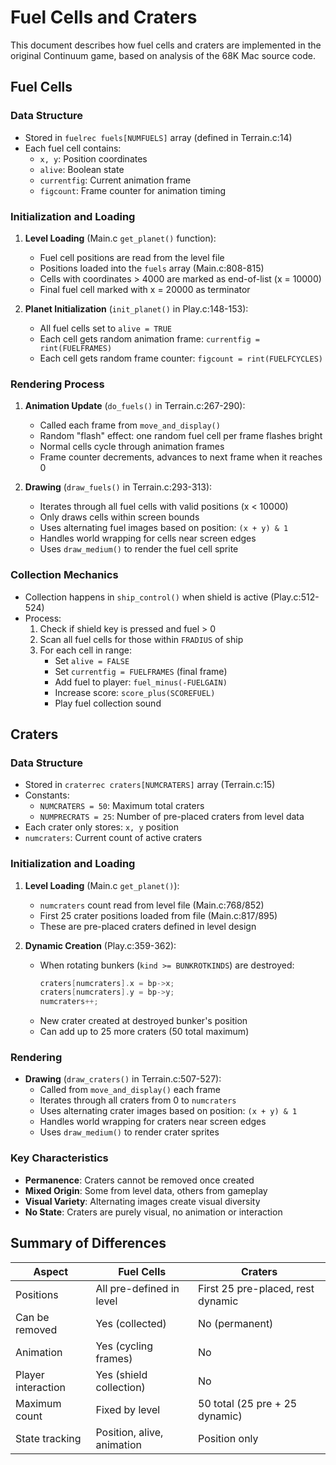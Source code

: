 # Fuel Cells and Craters

This document describes how fuel cells and craters are implemented in the original Continuum game, based on analysis of the 68K Mac source code.

## Fuel Cells

### Data Structure
- Stored in `fuelrec fuels[NUMFUELS]` array (defined in Terrain.c:14)
- Each fuel cell contains:
  - `x, y`: Position coordinates
  - `alive`: Boolean state
  - `currentfig`: Current animation frame
  - `figcount`: Frame counter for animation timing

### Initialization and Loading
1. **Level Loading** (Main.c `get_planet()` function):
   - Fuel cell positions are read from the level file
   - Positions loaded into the `fuels` array (Main.c:808-815)
   - Cells with coordinates > 4000 are marked as end-of-list (x = 10000)
   - Final fuel cell marked with x = 20000 as terminator

2. **Planet Initialization** (`init_planet()` in Play.c:148-153):
   - All fuel cells set to `alive = TRUE`
   - Each cell gets random animation frame: `currentfig = rint(FUELFRAMES)`
   - Each cell gets random frame counter: `figcount = rint(FUELFCYCLES)`

### Rendering Process
1. **Animation Update** (`do_fuels()` in Terrain.c:267-290):
   - Called each frame from `move_and_display()`
   - Random "flash" effect: one random fuel cell per frame flashes bright
   - Normal cells cycle through animation frames
   - Frame counter decrements, advances to next frame when it reaches 0

2. **Drawing** (`draw_fuels()` in Terrain.c:293-313):
   - Iterates through all fuel cells with valid positions (x < 10000)
   - Only draws cells within screen bounds
   - Uses alternating fuel images based on position: `(x + y) & 1`
   - Handles world wrapping for cells near screen edges
   - Uses `draw_medium()` to render the fuel cell sprite

### Collection Mechanics
- Collection happens in `ship_control()` when shield is active (Play.c:512-524)
- Process:
  1. Check if shield key is pressed and fuel > 0
  2. Scan all fuel cells for those within `FRADIUS` of ship
  3. For each cell in range:
     - Set `alive = FALSE`
     - Set `currentfig = FUELFRAMES` (final frame)
     - Add fuel to player: `fuel_minus(-FUELGAIN)`
     - Increase score: `score_plus(SCOREFUEL)`
     - Play fuel collection sound

## Craters

### Data Structure
- Stored in `craterrec craters[NUMCRATERS]` array (Terrain.c:15)
- Constants:
  - `NUMCRATERS = 50`: Maximum total craters
  - `NUMPRECRATS = 25`: Number of pre-placed craters from level data
- Each crater only stores: `x, y` position
- `numcraters`: Current count of active craters

### Initialization and Loading
1. **Level Loading** (Main.c `get_planet()`):
   - `numcraters` count read from level file (Main.c:768/852)
   - First 25 crater positions loaded from file (Main.c:817/895)
   - These are pre-placed craters defined in level design

2. **Dynamic Creation** (Play.c:359-362):
   - When rotating bunkers (`kind >= BUNKROTKINDS`) are destroyed:
     ```c
     craters[numcraters].x = bp->x;
     craters[numcraters].y = bp->y;
     numcraters++;
     ```
   - New crater created at destroyed bunker's position
   - Can add up to 25 more craters (50 total maximum)

### Rendering
- **Drawing** (`draw_craters()` in Terrain.c:507-527):
  - Called from `move_and_display()` each frame
  - Iterates through all craters from 0 to `numcraters`
  - Uses alternating crater images based on position: `(x + y) & 1`
  - Handles world wrapping for craters near screen edges
  - Uses `draw_medium()` to render crater sprites

### Key Characteristics
- **Permanence**: Craters cannot be removed once created
- **Mixed Origin**: Some from level data, others from gameplay
- **Visual Variety**: Alternating images create visual diversity
- **No State**: Craters are purely visual, no animation or interaction

## Summary of Differences

| Aspect | Fuel Cells | Craters |
|--------|------------|---------|
| Positions | All pre-defined in level | First 25 pre-placed, rest dynamic |
| Can be removed | Yes (collected) | No (permanent) |
| Animation | Yes (cycling frames) | No |
| Player interaction | Yes (shield collection) | No |
| Maximum count | Fixed by level | 50 total (25 pre + 25 dynamic) |
| State tracking | Position, alive, animation | Position only |